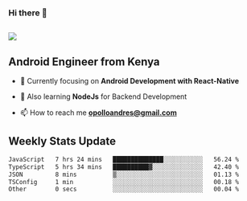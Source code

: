 ### Hi there 👋
<h2 align="left"><img src="https://readme-typing-svg.herokuapp.com?color=000000&lines=I'm+Andrew+Opollo😊;Welcome+to+my+Github😜"> </h2>

## Android Engineer from Kenya


- 🌱 Currently focusing on **Android Development with React-Native**

- 🔭 Also learning **NodeJs** for Backend Development

- 📫 How to reach me **opolloandres@gmail.com**


## Weekly Stats Update
<!--START_SECTION:waka-->

```txt
JavaScript   7 hrs 24 mins   ██████████████░░░░░░░░░░░   56.24 %
TypeScript   5 hrs 34 mins   ██████████▓░░░░░░░░░░░░░░   42.40 %
JSON         8 mins          ▒░░░░░░░░░░░░░░░░░░░░░░░░   01.13 %
TSConfig     1 min           ░░░░░░░░░░░░░░░░░░░░░░░░░   00.18 %
Other        0 secs          ░░░░░░░░░░░░░░░░░░░░░░░░░   00.04 %
```

<!--END_SECTION:waka-->



